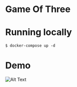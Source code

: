 # Game Of Three


# Running locally

```
$ docker-compose up -d
```

# Demo

![Alt Text](https://media.giphy.com/media/U7n9gOOayAppCa3pgI/giphy.gif)

